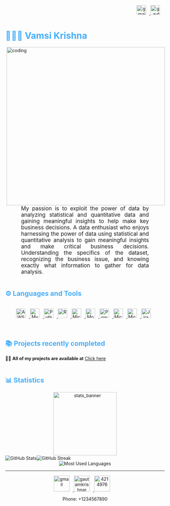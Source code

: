 <div class="footer" align="right" style="margin: 5px;">
    <a href="mailto:vamsitarigopula97@gmail.com" target="_blank">
        <img style="margin: 0 10px 10px 0;" src="https://user-images.githubusercontent.com/78341798/194531383-ddb2b774-5bb9-491c-b601-4a4a7d9792fb.svg" alt="gmail" width="30px"/>
    </a>
    <a href="https://www.linkedin.com/in/vamsikrishn/" target="_blank">
        <img style="margin: 0 10px 10px 0;" src="https://raw.githubusercontent.com/rahuldkjain/github-profile-readme-generator/master/src/images/icons/Social/linked-in-alt.svg" alt="gautamkrishnar" width="30" />
    </a>
</div>
<div align="left">
  <h1 style="color: #44AEFB;">👨🏻‍💻 Vamsi Krishna</h1> 
</div>



<img align="right" alt="coding" width="500" src="https://ameyacloud.in/wp-content/uploads/2021/07/AMAZON-AWS-DATA-ENGINEER.gif">

<p align:"center" style="text-align: justify; margin: 0 50px; font-size: 17px;" >
   My passion is to exploit the power of data by analyzing statistical and quantitative data and gaining meaningful insights to help make key business decisions. A data enthusiast who enjoys harnessing the power of data using statistical and quantitative analysis to gain meaningful insights and make critical business decisions. Understanding the specifics of the dataset, recognizing the business issue, and knowing exactly what information to gather for data analysis.
</p>    
<br>

<h2 style="color: #44AEFB">⚙️ Languages and Tools</h2>

<br>   

<div style="text-align: center;">
  <a href="https://developer.mozilla.org/en-US/docs/Web/JavaScript" target="_blank" rel="noreferrer">
    <img alt="AWS" height="30px" style="padding-right:10px;" src="https://img.shields.io/badge/AWS-%23FF9900.svg?style=for-the-badge&logo=amazon-aws&logoColor=white" />
  </a>
  <a href="https://www.mysql.com/" target="_blank" rel="noreferrer">
    <img alt="MySQL" height="30px" style="padding-right:10px;" src="https://img.shields.io/badge/mysql-%2300f.svg?style=for-the-badge&logo=mysql&logoColor=white" />
  </a>
  <a href="https://www.python.org/" target="_blank" rel="noreferrer">
    <img alt="Python" height="30px" style="padding-right:10px;" src="https://img.shields.io/badge/python-3670A0?style=for-the-badge&logo=python&logoColor=ffdd54" />
  </a>
  <a href="https://www.r-project.org/" target="_blank" rel="noreferrer">
    <img alt="R" height="30px" style="padding-right:10px;" src="https://img.shields.io/badge/r-%23276DC3.svg?style=for-the-badge&logo=r&logoColor=white" />
  </a>
  <a href="https://www.microsoft.com/en-us/sql-server/" target="_blank" rel="noreferrer">
    <img alt="Microsoft SQL Server" height="30px" style="padding-right:10px;" src="https://img.shields.io/badge/Microsoft%20SQL%20Server-CC2927?style=for-the-badge&logo=microsoft%20sql%20server&logoColor=white" />
  </a>
  <a href="https://www.mongodb.com/" target="_blank" rel="noreferrer">
    <img alt="MongoDB" height="30px" style="padding-right:10px;" src="https://img.shields.io/badge/MongoDB-%234ea94b.svg?style=for-the-badge&logo=mongodb&logoColor=white" />
  </a>
  <a href="https://powerbi.microsoft.com/" target="_blank" rel="noreferrer">
    <img alt="Power BI" height="30px" style="padding-right:10px;" src="https://img.shields.io/badge/power_bi-F2C811?style=for-the-badge&logo=powerbi&logoColor=black" />
  </a>
  <a href="https://www.microsoft.com/en-us/microsoft-365/excel" target="_blank" rel="noreferrer">
    <img alt="Microsoft Excel" height="30px" style="padding-right:10px;" src="https://img.shields.io/badge/Microsoft_Excel-217346?style=for-the-badge&logo=microsoft-excel&logoColor=white" />
  </a>
  <a href="https://www.microsoft.com/" target="_blank" rel="noreferrer">
    <img alt="Microsoft" height="30px" style="padding-right:10px;" src="https://img.shields.io/badge/Microsoft-0078D4?style=for-the-badge&logo=microsoft&logoColor=white" />
  </a>
  <a href="https://www.atlassian.com/software/jira" target="_blank" rel="noreferrer">
    <img alt="Jira" height="30px" style="padding-right:10px;" src="https://img.shields.io/badge/jira-%230A0FFF.svg?style=for-the-badge&logo=jira&logoColor=white" />
  </a>
</div>
<br>
<br>

<h2 style="color: #44AEFB">📚 Projects recently completed</h2>

👨‍💻 **All of my projects are available at** [Click here](https://github.com/vamsikeishna21?tab=repositories)
<br>
<br>

<!-- Statistics -->

<h2 style="color: #44AEFB">📊 Statistics</h2>

<div style="text-align: center;">
  <img src="https://user-images.githubusercontent.com/78341798/194534778-d662496c-ae00-4e8d-ae9b-b90912054e7f.gif" alt="stats_banner" width="200" />
</div>

<div style="display: flex;">
  <img src="https://github-readme-stats.vercel.app/api?username=vamsikeishna21&hide=stars&count_private=true&show_icons=true&theme=algolia&border_radius=20" alt="GitHub Stats" />
  <img src="https://streak-stats.demolab.com?user=vamsikeishna21&count_private=true&theme=algolia&border_radius=20" alt="GitHub Streak" />
</div>

<div style="display: flex; justify-content: center;">
  <img src="https://github-readme-stats.vercel.app/api/top-langs/?username=vamsikeishna21&layout=compact&show_icons=true&theme=algolia&border_radius=20" alt="Most Used Languages" />
</div>


---
<div class="footer" align="center" style="margin: 15px;">
    <a href="mailto:vamsitarigopula97@gmail.com" target="_blank">
        <img style="margin: 0 10px 10px 0;" src="https://user-images.githubusercontent.com/78341798/194531383-ddb2b774-5bb9-491c-b601-4a4a7d9792fb.svg" alt="gmail" width="50px"/>
    </a>
    <a href="https://www.linkedin.com/in/vamsikrishn/" target="_blank">
        <img style="margin: 0 10px 10px 0;" src="https://raw.githubusercontent.com/rahuldkjain/github-profile-readme-generator/master/src/images/icons/Social/linked-in-alt.svg" alt="gautamkrishnar"  width="50" />
    </a>
    <a href="https://stackoverflow.com/users/4214976" target="_blank">
        <img style="margin: 0 20px 10px 0;" src="https://raw.githubusercontent.com/rahuldkjain/github-profile-readme-generator/master/src/images/icons/Social/stack-overflow.svg" alt="4214976"  width="50" />
    </a>
    </a>
    <p style="margin-top: 5px;">Phone: +1234567890</p>
</div>

